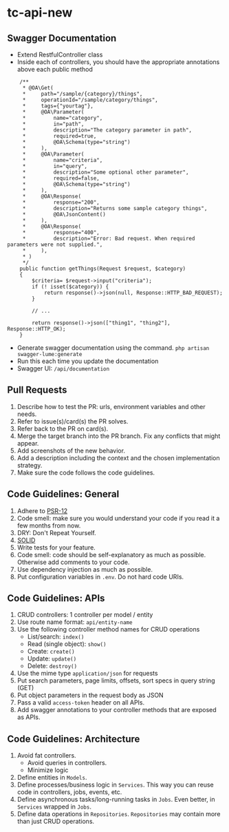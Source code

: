 # tc-api-new

## Swagger Documentation
 - Extend RestfulController class
 - Inside each of controllers, you should have the appropriate annotations above each public method
```
    /**
     * @OA\Get(
     *     path="/sample/{category}/things",
     *     operationId="/sample/category/things",
     *     tags={"yourtag"},
     *     @OA\Parameter(
     *         name="category",
     *         in="path",
     *         description="The category parameter in path",
     *         required=true,
     *         @OA\Schema(type="string")
     *     ),
     *     @OA\Parameter(
     *         name="criteria",
     *         in="query",
     *         description="Some optional other parameter",
     *         required=false,
     *         @OA\Schema(type="string")
     *     ),
     *     @OA\Response(
     *         response="200",
     *         description="Returns some sample category things",
     *         @OA\JsonContent()
     *     ),
     *     @OA\Response(
     *         response="400",
     *         description="Error: Bad request. When required parameters were not supplied.",
     *     ),
     * )
     */
    public function getThings(Request $request, $category)
    {
        $criteria= $request->input("criteria");
        if (! isset($category)) {
            return response()->json(null, Response::HTTP_BAD_REQUEST);
        }

        // ...

        return response()->json(["thing1", "thing2"], Response::HTTP_OK);
    }
```
- Generate swagger documentation using the command.
`php artisan swagger-lume:generate`
- Run this each time you update the documentation
- Swagger UI: `/api/documentation`

## Pull Requests

1. Describe how to test the PR: urls, environment variables and other needs.
2. Refer to issue(s)/card(s) the PR solves.
3. Refer back to the PR on card(s).
4. Merge the target branch into the PR branch. Fix any conflicts that might appear.
5. Add screenshots of the new behavior.
6. Add a description including the context and the chosen implementation strategy.
7. Make sure the code follows the code guidelines.

## Code Guidelines: General

1. Adhere to [PSR-12](https://www.php-fig.org/psr/psr-12/)
2. Code smell: make sure you would understand your code if you read it a few months from now.
3. DRY: Don't Repeat Yourself.
4. [SOLID](https://en.wikipedia.org/wiki/SOLID)
6. Write tests for your feature.
7. Code smell: code should be self-explanatory as much as possible. Otherwise add comments to your code. 
8. Use dependency injection as much as possible.
9. Put configuration variables in `.env`. Do not hard code URIs.

## Code Guidelines: APIs

1. CRUD controllers: 1 controller per model / entity
2. Use route name format: `api/entity-name`
2. Use the following controller method names for CRUD operations
    * List/search: `index()` 
    * Read (single object): `show()`
    * Create: `create()`
    * Update: `update()`
    * Delete: `destroy()`
3. Use the mime type `application/json` for requests
4. Put search parameters, page limits, offsets, sort specs in query string (GET)
5. Put object parameters in the request body as JSON
6. Pass a valid `access-token` header on all APIs.
7. Add swagger annotations to your controller methods that are exposed as APIs. 

## Code Guidelines: Architecture

1. Avoid fat controllers. 
    * Avoid queries in controllers.
    * Minimize logic
2. Define entities in `Models`.
3. Define processes/business logic in `Services`. This way you can reuse code in controllers, jobs, events, etc. 
4. Define asynchronous tasks/long-running tasks in `Jobs`. Even better, in `Services` wrapped in `Jobs`. 
5. Define data operations in `Repositories`. `Repositories` may contain more than just CRUD operations.
